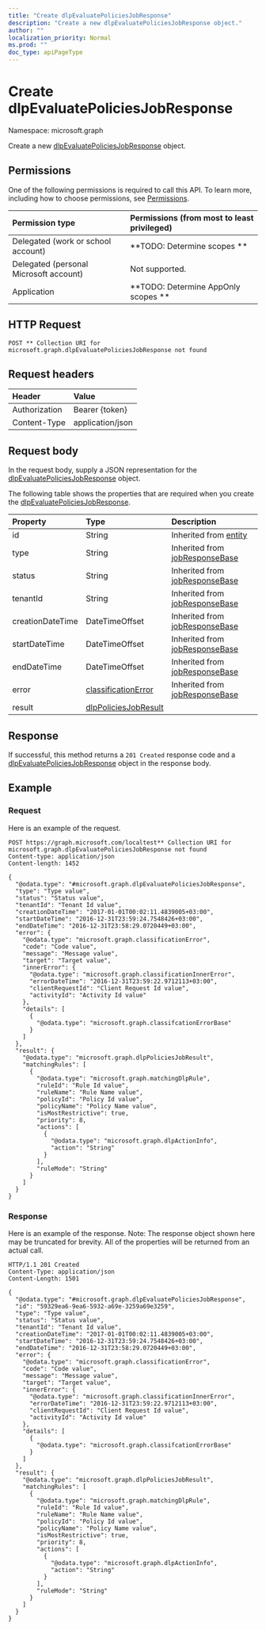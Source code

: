 ```yaml
---
title: "Create dlpEvaluatePoliciesJobResponse"
description: "Create a new dlpEvaluatePoliciesJobResponse object."
author: ""
localization_priority: Normal
ms.prod: ""
doc_type: apiPageType
---
```


# Create dlpEvaluatePoliciesJobResponse

Namespace: microsoft.graph

Create a new [dlpEvaluatePoliciesJobResponse](../resources/dlpevaluatepoliciesjobresponse.md) object.

## Permissions
One of the following permissions is required to call this API. To learn more, including how to choose permissions, see [Permissions](/concepts/permissions-reference.md).

|Permission type|Permissions (from most to least privileged)|
|:---|:---|
|Delegated (work or school account)|**TODO: Determine scopes **|
|Delegated (personal Microsoft account)|Not supported.|
|Application|**TODO: Determine AppOnly scopes **|

## HTTP Request
<!-- {
  "blockType": "ignored"
}
-->
``` http
POST ** Collection URI for microsoft.graph.dlpEvaluatePoliciesJobResponse not found
```

## Request headers
|Header|Value|
|:---|:---|
|Authorization|Bearer {token}|
|Content-Type|application/json|

## Request body
In the request body, supply a JSON representation for the [dlpEvaluatePoliciesJobResponse](../resources/dlpevaluatepoliciesjobresponse.md) object.

The following table shows the properties that are required when you create the [dlpEvaluatePoliciesJobResponse](../resources/dlpevaluatepoliciesjobresponse.md).

|Property|Type|Description|
|:---|:---|:---|
|id|String| Inherited from [entity](../resources/entity.md)|
|type|String| Inherited from [jobResponseBase](../resources/jobresponsebase.md)|
|status|String| Inherited from [jobResponseBase](../resources/jobresponsebase.md)|
|tenantId|String| Inherited from [jobResponseBase](../resources/jobresponsebase.md)|
|creationDateTime|DateTimeOffset| Inherited from [jobResponseBase](../resources/jobresponsebase.md)|
|startDateTime|DateTimeOffset| Inherited from [jobResponseBase](../resources/jobresponsebase.md)|
|endDateTime|DateTimeOffset| Inherited from [jobResponseBase](../resources/jobresponsebase.md)|
|error|[classificationError](../resources/classificationerror.md)| Inherited from [jobResponseBase](../resources/jobresponsebase.md)|
|result|[dlpPoliciesJobResult](../resources/dlppoliciesjobresult.md)||



## Response
If successful, this method returns a `201 Created` response code and a [dlpEvaluatePoliciesJobResponse](../resources/dlpevaluatepoliciesjobresponse.md) object in the response body.

## Example

### Request
Here is an example of the request.
<!-- {
  "blockType": "request",
  "name": "create_dlpevaluatepoliciesjobresponse_from_"
}
-->
``` http
POST https://graph.microsoft.com/localtest** Collection URI for microsoft.graph.dlpEvaluatePoliciesJobResponse not found
Content-type: application/json
Content-length: 1452

{
  "@odata.type": "#microsoft.graph.dlpEvaluatePoliciesJobResponse",
  "type": "Type value",
  "status": "Status value",
  "tenantId": "Tenant Id value",
  "creationDateTime": "2017-01-01T00:02:11.4839005+03:00",
  "startDateTime": "2016-12-31T23:59:24.7548426+03:00",
  "endDateTime": "2016-12-31T23:58:29.0720449+03:00",
  "error": {
    "@odata.type": "microsoft.graph.classificationError",
    "code": "Code value",
    "message": "Message value",
    "target": "Target value",
    "innerError": {
      "@odata.type": "microsoft.graph.classificationInnerError",
      "errorDateTime": "2016-12-31T23:59:22.9712113+03:00",
      "clientRequestId": "Client Request Id value",
      "activityId": "Activity Id value"
    },
    "details": [
      {
        "@odata.type": "microsoft.graph.classifcationErrorBase"
      }
    ]
  },
  "result": {
    "@odata.type": "microsoft.graph.dlpPoliciesJobResult",
    "matchingRules": [
      {
        "@odata.type": "microsoft.graph.matchingDlpRule",
        "ruleId": "Rule Id value",
        "ruleName": "Rule Name value",
        "policyId": "Policy Id value",
        "policyName": "Policy Name value",
        "isMostRestrictive": true,
        "priority": 8,
        "actions": [
          {
            "@odata.type": "microsoft.graph.dlpActionInfo",
            "action": "String"
          }
        ],
        "ruleMode": "String"
      }
    ]
  }
}
```

### Response
Here is an example of the response. Note: The response object shown here may be truncated for brevity. All of the properties will be returned from an actual call.
<!-- {
  "blockType": "response",
  "truncated": true,
  "@odata.type": "microsoft.graph.dlpevaluatepoliciesjobresponse"
}
-->
``` http
HTTP/1.1 201 Created
Content-Type: application/json
Content-Length: 1501

{
  "@odata.type": "#microsoft.graph.dlpEvaluatePoliciesJobResponse",
  "id": "59329ea6-9ea6-5932-a69e-3259a69e3259",
  "type": "Type value",
  "status": "Status value",
  "tenantId": "Tenant Id value",
  "creationDateTime": "2017-01-01T00:02:11.4839005+03:00",
  "startDateTime": "2016-12-31T23:59:24.7548426+03:00",
  "endDateTime": "2016-12-31T23:58:29.0720449+03:00",
  "error": {
    "@odata.type": "microsoft.graph.classificationError",
    "code": "Code value",
    "message": "Message value",
    "target": "Target value",
    "innerError": {
      "@odata.type": "microsoft.graph.classificationInnerError",
      "errorDateTime": "2016-12-31T23:59:22.9712113+03:00",
      "clientRequestId": "Client Request Id value",
      "activityId": "Activity Id value"
    },
    "details": [
      {
        "@odata.type": "microsoft.graph.classifcationErrorBase"
      }
    ]
  },
  "result": {
    "@odata.type": "microsoft.graph.dlpPoliciesJobResult",
    "matchingRules": [
      {
        "@odata.type": "microsoft.graph.matchingDlpRule",
        "ruleId": "Rule Id value",
        "ruleName": "Rule Name value",
        "policyId": "Policy Id value",
        "policyName": "Policy Name value",
        "isMostRestrictive": true,
        "priority": 8,
        "actions": [
          {
            "@odata.type": "microsoft.graph.dlpActionInfo",
            "action": "String"
          }
        ],
        "ruleMode": "String"
      }
    ]
  }
}
```

